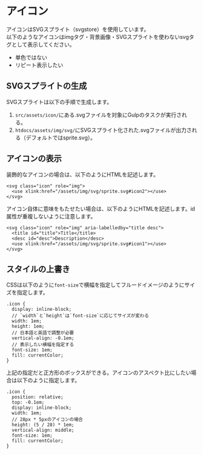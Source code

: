 # アイコン
アイコンはSVGスプライト（svgstore）を使用しています。  
以下のようなアイコンはimgタグ・背景画像・SVGスプライトを使わないsvgタグとして表示してください。

- 単色ではない
- リピート表示したい

## SVGスプライトの生成
SVGスプライトは以下の手順で生成します。

1. `src/assets/icon/`にある.svgファイルを対象にGulpのタスクが実行される。
2. `htdocs/assets/img/svg/`にSVGスプライト化された.svgファイルが出力される（デフォルトではsprite.svg）。

## アイコンの表示
装飾的なアイコンの場合は、以下のようにHTMLを記述します。

```
<svg class="icon" role="img">
  <use xlink:href="/assets/img/svg/sprite.svg#icon2"></use>
</svg>
```

アイコン自体に意味をもたせたい場合は、以下のようにHTMLを記述します。id属性が重複しないように注意します。

```
<svg class="icon" role="img" aria-labelledby="title desc">
  <title id="title">Title</title>
  <desc id="desc">Description</desc>
  <use xlink:href="/assets/img/svg/sprite.svg#icon1"></use>
</svg>
```


## スタイルの上書き
CSSは以下のように`font-size`で横幅を指定してフルードイメージのようにサイズを指定します。

```
.icon {
  display: inline-block;
  // `width`と`height`は`font-size`に応じてサイズが変わる
  width: 1em;
  height: 1em;
  // 日本語と英語で調整が必要
  vertical-align: -0.1em;
  // 表示したい横幅を指定する
  font-size: 1em;
  fill: currentColor;
}
```

上記の指定だと正方形のボックスができる。アイコンのアスペクト比にしたい場合は以下のように指定します。

```
.icon {
  position: relative;
  top: -0.1em;
  display: inline-block;
  width: 1em;
  // 28px * 5pxのアイコンの場合
  height: (5 / 28) * 1em;
  vertical-align: middle;
  font-size: 1em;
  fill: currentColor;
}
```
